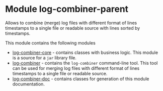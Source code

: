 # Module log-combiner-parent
Allows to combine (merge) log files with different format of lines timestamps
to a single file or readable source with lines sorted by timestamps.

This module contains the following modules
* [log-combiner-core](log-combiner-core/README.md) - contains classes with business logic.
This module is a source for a `jar` library file.
* [log-combiner](log-combiner/README.md) - contains the `log-combiner` command-line tool.
This tool can be used for merging log files with different format of lines timestamps to a single file or readable source.
* [log-combiner-doc](log-combiner-doc/README.md) - contains classes for generation of this module documentation.
